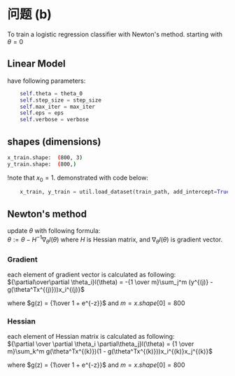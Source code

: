 # 问题 (b)
To train a logistic regression classifier with Newton's method.
starting with $\theta = 0$

## Linear Model
have following parameters:
```python
    self.theta = theta_0
    self.step_size = step_size
    self.max_iter = max_iter
    self.eps = eps
    self.verbose = verbose
```
## shapes (dimensions)
```bash
x_train.shape:  (800, 3)
y_train.shape:  (800,)
```
!note that $x_0 = 1$. demonstrated with code below:
```python
    x_train, y_train = util.load_dataset(train_path, add_intercept=True)
```
## Newton's method
update $\theta$ with following formula:  
$\theta := \theta - H^{-1}\nabla_{\theta}l(\theta)$
where $H$ is Hessian matrix, and $\nabla_{\theta}l(\theta)$ is gradient vector.
### Gradient
each element of gradient vector is calculated as following:  
${\partial\over\partial \theta_i}l(\theta) = -{1 \over m}\sum_j^m (y^{(j)} - g(\theta^Tx^{(j)}))x_i^{(j)}$

where $g(z) = {1\over 1 + e^{-z}}$
and $m = x.shape[0] = 800$

### Hessian
each element of Hessian matrix is calculated as following:  
${\partial \over \partial \theta_i \partial\theta_j}l(\theta) = {1 \over m}\sum_k^m g(\theta^Tx^{(k)})(1 - g(\theta^Tx^{(k)}))x_i^{(k)}x_j^{(k)}$

where $g(z) = {1\over 1 + e^{-z}}$
and $m = x.shape[0] = 800$
